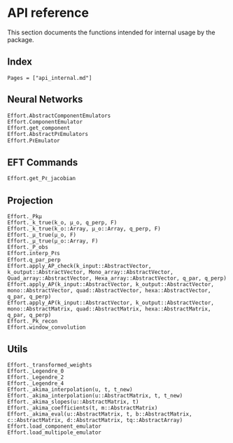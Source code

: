# API reference

This section documents the functions intended for internal usage by the package.

## Index

```@index
Pages = ["api_internal.md"]
```

## Neural Networks

```@docs
Effort.AbstractComponentEmulators
Effort.ComponentEmulator
Effort.get_component
Effort.AbstractPℓEmulators
Effort.PℓEmulator
```

## EFT Commands

```@docs
Effort.get_Pℓ_jacobian
```

## Projection

```@docs
Effort._Pkμ
Effort._k_true(k_o, μ_o, q_perp, F)
Effort._k_true(k_o::Array, μ_o::Array, q_perp, F)
Effort._μ_true(μ_o, F)
Effort._μ_true(μ_o::Array, F)
Effort._P_obs
Effort.interp_Pℓs
Effort.q_par_perp
Effort.apply_AP_check(k_input::AbstractVector, k_output::AbstractVector, Mono_array::AbstractVector, Quad_array::AbstractVector, Hexa_array::AbstractVector, q_par, q_perp)
Effort.apply_AP(k_input::AbstractVector, k_output::AbstractVector, mono::AbstractVector, quad::AbstractVector, hexa::AbstractVector, q_par, q_perp)
Effort.apply_AP(k_input::AbstractVector, k_output::AbstractVector, mono::AbstractMatrix, quad::AbstractMatrix, hexa::AbstractMatrix, q_par, q_perp)
Effort._Pk_recon
Effort.window_convolution
```

## Utils

```@docs
Effort._transformed_weights
Effort._Legendre_0
Effort._Legendre_2
Effort._Legendre_4
Effort._akima_interpolation(u, t, t_new)
Effort._akima_interpolation(u::AbstractMatrix, t, t_new)
Effort._akima_slopes(u::AbstractMatrix, t)
Effort._akima_coefficients(t, m::AbstractMatrix)
Effort._akima_eval(u::AbstractMatrix, t, b::AbstractMatrix, c::AbstractMatrix, d::AbstractMatrix, tq::AbstractArray)
Effort.load_component_emulator
Effort.load_multipole_emulator
```
